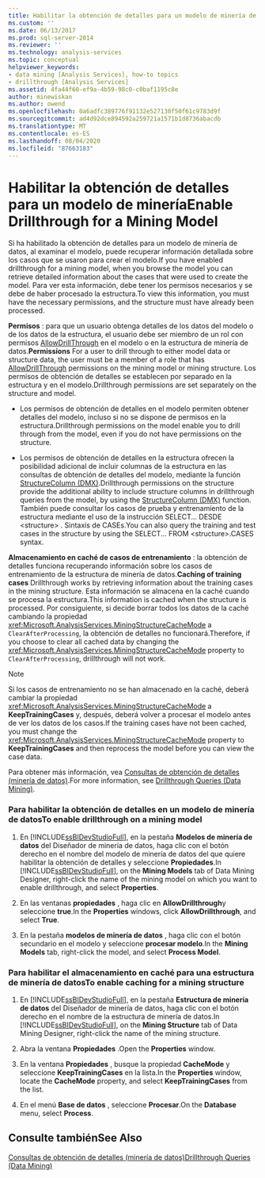 ```yaml
---
title: Habilitar la obtención de detalles para un modelo de minería de datos | Microsoft Docs
ms.custom: ''
ms.date: 06/13/2017
ms.prod: sql-server-2014
ms.reviewer: ''
ms.technology: analysis-services
ms.topic: conceptual
helpviewer_keywords:
- data mining [Analysis Services], how-to topics
- drillthrough [Analysis Services]
ms.assetid: 4fa44f60-ef9a-4b59-98c0-c0baf1195c8e
author: minewiskan
ms.author: owend
ms.openlocfilehash: 0a6adfc389776f91132e527130f50f61c9783d9f
ms.sourcegitcommit: ad4d92dce894592a259721a1571b1d8736abacdb
ms.translationtype: MT
ms.contentlocale: es-ES
ms.lasthandoff: 08/04/2020
ms.locfileid: "87663183"
---
```

# <a name="enable-drillthrough-for-a-mining-model"></a><span data-ttu-id="1612d-102">Habilitar la obtención de detalles para un modelo de minería</span><span class="sxs-lookup"><span data-stu-id="1612d-102">Enable Drillthrough for a Mining Model</span></span>
  <span data-ttu-id="1612d-103">Si ha habilitado la obtención de detalles para un modelo de minería de datos, al examinar el modelo, puede recuperar información detallada sobre los casos que se usaron para crear el modelo.</span><span class="sxs-lookup"><span data-stu-id="1612d-103">If you have enabled drillthrough for a mining model, when you browse the model you can retrieve detailed information about the cases that were used to create the model.</span></span> <span data-ttu-id="1612d-104">Para ver esta información, debe tener los permisos necesarios y se debe de haber procesado la estructura.</span><span class="sxs-lookup"><span data-stu-id="1612d-104">To view this information, you must have the necessary permissions, and the structure must have already been processed.</span></span>  
  
 <span data-ttu-id="1612d-105">**Permisos** : para que un usuario obtenga detalles de los datos del modelo o de los datos de la estructura, el usuario debe ser miembro de un rol con permisos [AllowDrillThrough](https://docs.microsoft.com/bi-reference/assl/properties/allowdrillthrough-element-assl) en el modelo o en la estructura de minería de datos.</span><span class="sxs-lookup"><span data-stu-id="1612d-105">**Permissions** For a user to drill through to either model data or structure data, the user must be a member of a role that has [AllowDrillThrough](https://docs.microsoft.com/bi-reference/assl/properties/allowdrillthrough-element-assl) permissions on the mining model or mining structure.</span></span> <span data-ttu-id="1612d-106">Los permisos de obtención de detalles se establecen por separado en la estructura y en el modelo.</span><span class="sxs-lookup"><span data-stu-id="1612d-106">Drillthrough permissions are set separately on the structure and model.</span></span>  
  
-   <span data-ttu-id="1612d-107">Los permisos de obtención de detalles en el modelo permiten obtener detalles del modelo, incluso si no se dispone de permisos en la estructura.</span><span class="sxs-lookup"><span data-stu-id="1612d-107">Drillthrough permissions on the model enable you to drill through from the model, even if you do not have permissions on the structure.</span></span>  
  
-   <span data-ttu-id="1612d-108">Los permisos de obtención de detalles en la estructura ofrecen la posibilidad adicional de incluir columnas de la estructura en las consultas de obtención de detalles del modelo, mediante la función [StructureColumn &#40;DMX&#41;](/sql/dmx/structurecolumn-dmx).</span><span class="sxs-lookup"><span data-stu-id="1612d-108">Drillthrough permissions on the structure provide the additional ability to include structure columns in drillthrough queries from the model, by using the [StructureColumn &#40;DMX&#41;](/sql/dmx/structurecolumn-dmx) function.</span></span> <span data-ttu-id="1612d-109">También puede consultar los casos de prueba y entrenamiento de la estructura mediante el uso de la instrucción SELECT... DESDE \<structure> . Sintaxis de CASEs.</span><span class="sxs-lookup"><span data-stu-id="1612d-109">You can also query the training and test cases in the structure by using the SELECT... FROM \<structure>.CASES syntax.</span></span>  
  
 <span data-ttu-id="1612d-110">**Almacenamiento en caché de casos de entrenamiento** : la obtención de detalles funciona recuperando información sobre los casos de entrenamiento de la estructura de minería de datos.</span><span class="sxs-lookup"><span data-stu-id="1612d-110">**Caching of training cases** Drillthrough works by retrieving information about the training cases in the mining structure.</span></span> <span data-ttu-id="1612d-111">Esta información se almacena en la caché cuando se procesa la estructura.</span><span class="sxs-lookup"><span data-stu-id="1612d-111">This information is cached when the structure is processed.</span></span> <span data-ttu-id="1612d-112">Por consiguiente, si decide borrar todos los datos de la caché cambiando la propiedad <xref:Microsoft.AnalysisServices.MiningStructureCacheMode> a `ClearAfterProcessing`, la obtención de detalles no funcionará.</span><span class="sxs-lookup"><span data-stu-id="1612d-112">Therefore, if you choose to clear all cached data by changing the <xref:Microsoft.AnalysisServices.MiningStructureCacheMode> property to `ClearAfterProcessing`, drillthrough will not work.</span></span>  
  
> [!NOTE]  
>  <span data-ttu-id="1612d-113">Si los casos de entrenamiento no se han almacenado en la caché, deberá cambiar la propiedad <xref:Microsoft.AnalysisServices.MiningStructureCacheMode> a **KeepTrainingCases** y, después, deberá volver a procesar el modelo antes de ver los datos de los casos.</span><span class="sxs-lookup"><span data-stu-id="1612d-113">If the training cases have not been cached, you must change the <xref:Microsoft.AnalysisServices.MiningStructureCacheMode> property to **KeepTrainingCases** and then reprocess the model before you can view the case data.</span></span>  
  
 <span data-ttu-id="1612d-114">Para obtener más información, vea [Consultas de obtención de detalles &#40;minería de datos&#41;](drillthrough-queries-data-mining.md).</span><span class="sxs-lookup"><span data-stu-id="1612d-114">For more information, see [Drillthrough Queries &#40;Data Mining&#41;](drillthrough-queries-data-mining.md).</span></span>  
  
### <a name="to-enable-drillthrough-on-a-mining-model"></a><span data-ttu-id="1612d-115">Para habilitar la obtención de detalles en un modelo de minería de datos</span><span class="sxs-lookup"><span data-stu-id="1612d-115">To enable drillthrough on a mining model</span></span>  
  
1.  <span data-ttu-id="1612d-116">En [!INCLUDE[ssBIDevStudioFull](../../includes/ssbidevstudiofull-md.md)], en la pestaña **Modelos de minería de datos** del Diseñador de minería de datos, haga clic con el botón derecho en el nombre del modelo de minería de datos del que quiere habilitar la obtención de detalles y seleccione **Propiedades**.</span><span class="sxs-lookup"><span data-stu-id="1612d-116">In [!INCLUDE[ssBIDevStudioFull](../../includes/ssbidevstudiofull-md.md)], on the **Mining Models** tab of Data Mining Designer, right-click the name of the mining model on which you want to enable drillthrough, and select **Properties**.</span></span>  
  
2.  <span data-ttu-id="1612d-117">En las ventanas **propiedades** , haga clic en **AllowDrillthrough**y seleccione **true**.</span><span class="sxs-lookup"><span data-stu-id="1612d-117">In the **Properties** windows, click **AllowDrillthrough**, and select **True**.</span></span>  
  
3.  <span data-ttu-id="1612d-118">En la pestaña **modelos de minería de datos** , haga clic con el botón secundario en el modelo y seleccione **procesar modelo**.</span><span class="sxs-lookup"><span data-stu-id="1612d-118">In the **Mining Models** tab, right-click the model, and select **Process Model**.</span></span>  
  
### <a name="to-enable-caching-for-a-mining-structure"></a><span data-ttu-id="1612d-119">Para habilitar el almacenamiento en caché para una estructura de minería de datos</span><span class="sxs-lookup"><span data-stu-id="1612d-119">To enable caching for a mining structure</span></span>  
  
1.  <span data-ttu-id="1612d-120">En [!INCLUDE[ssBIDevStudioFull](../../includes/ssbidevstudiofull-md.md)], en la pestaña **Estructura de minería de datos** del Diseñador de minería de datos, haga clic con el botón derecho en el nombre de la estructura de minería de datos.</span><span class="sxs-lookup"><span data-stu-id="1612d-120">In [!INCLUDE[ssBIDevStudioFull](../../includes/ssbidevstudiofull-md.md)], on the **Mining Structure** tab of Data Mining Designer, right-click the name of the mining structure.</span></span>  
  
2.  <span data-ttu-id="1612d-121">Abra la ventana **Propiedades** .</span><span class="sxs-lookup"><span data-stu-id="1612d-121">Open the **Properties** window.</span></span>  
  
3.  <span data-ttu-id="1612d-122">En la ventana **Propiedades** , busque la propiedad **CacheMode** y seleccione **KeepTrainingCases** en la lista.</span><span class="sxs-lookup"><span data-stu-id="1612d-122">In the **Properties** window, locate the **CacheMode** property, and select **KeepTrainingCases** from the list.</span></span>  
  
4.  <span data-ttu-id="1612d-123">En el menú **Base de datos** , seleccione **Procesar**.</span><span class="sxs-lookup"><span data-stu-id="1612d-123">On the **Database** menu, select **Process**.</span></span>  
  
## <a name="see-also"></a><span data-ttu-id="1612d-124">Consulte también</span><span class="sxs-lookup"><span data-stu-id="1612d-124">See Also</span></span>  
 [<span data-ttu-id="1612d-125">Consultas de obtención de detalles &#40;minería de datos&#41;</span><span class="sxs-lookup"><span data-stu-id="1612d-125">Drillthrough Queries &#40;Data Mining&#41;</span></span>](drillthrough-queries-data-mining.md)  
  
  
